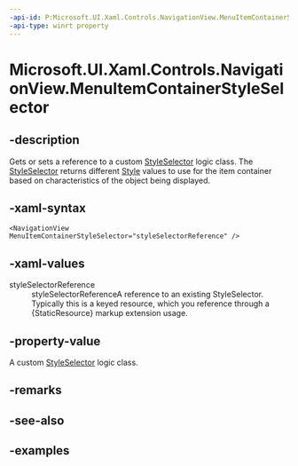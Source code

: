 ```yaml
---
-api-id: P:Microsoft.UI.Xaml.Controls.NavigationView.MenuItemContainerStyleSelector
-api-type: winrt property
---
```


<!-- Property syntax.
public StyleSelector MenuItemContainerStyleSelector { get;  set; }
-->

# Microsoft.UI.Xaml.Controls.NavigationView.MenuItemContainerStyleSelector

## -description

Gets or sets a reference to a custom [StyleSelector](/uwp/api/windows.ui.xaml.controls.styleselector) logic class. The [StyleSelector](/uwp/api/windows.ui.xaml.controls.styleselector) returns different [Style](/uwp/api/windows.ui.xaml.style) values to use for the item container based on characteristics of the object being displayed.

## -xaml-syntax

```xaml
<NavigationView MenuItemContainerStyleSelector="styleSelectorReference" />
```

## -xaml-values

<dl><dt>styleSelectorReference</dt><dd>styleSelectorReferenceA reference to an existing StyleSelector. Typically this is a keyed resource, which you reference through a {StaticResource} markup extension usage.</dd>
</dl>

## -property-value

A custom [StyleSelector](/uwp/api/windows.ui.xaml.controls.styleselector) logic class.

## -remarks

## -see-also

## -examples

